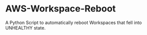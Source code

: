 # AWS-Workspace-Reboot
A Python Script to automatically reboot Workspaces that fell into UNHEALTHY state.
